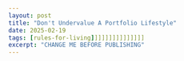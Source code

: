 ```yaml
---
layout: post
title: "Don't Undervalue A Portfolio Lifestyle"
date: 2025-02-19
tags: [rules-for-living]]]]]]]]]]]]]]]
excerpt: "CHANGE ME BEFORE PUBLISHING"
---
```

